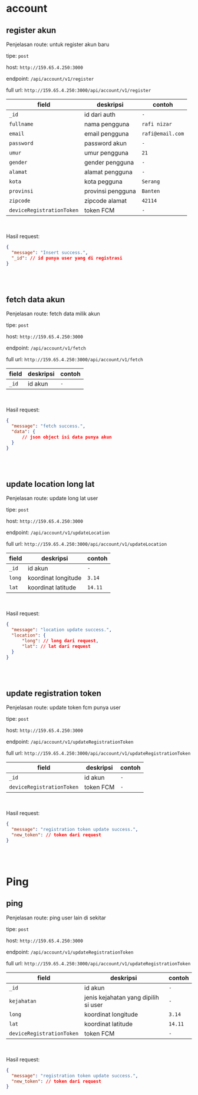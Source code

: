 
# account

## register akun

Penjelasan route: untuk register akun baru

tipe: `post`

host: `http://159.65.4.250:3000`

endpoint: `/api/account/v1/register`

full url: `http://159.65.4.250:3000/api/account/v1/register`

| field | deskripsi | contoh |
| --- | --- | --- |
| `_id` | id dari auth | `-` |
| `fullname` | nama pengguna | `rafi nizar` |
| `email` | email pengguna | `rafi@email.com` |
| `password` | password akun | `-` |
| `umur` | umur pengguna | `21` |
| `gender` | gender pengguna | `-` |
| `alamat` | alamat pengguna | `-` |
| `kota` | kota pegguna | `Serang` |
| `provinsi` | provinsi pengguna | `Banten` |
| `zipcode` | zipcode alamat | `42114` |
| `deviceRegistrationToken` | token FCM | `-` |

<br>

Hasil request:

```json
{
  "message": "Insert success.",
  "_id": // id punya user yang di registrasi
}
```

<br><br>

## fetch data akun

Penjelasan route: fetch data milik akun

tipe: `post`

host: `http://159.65.4.250:3000`

endpoint: `/api/account/v1/fetch`

full url: `http://159.65.4.250:3000/api/account/v1/fetch`

| field | deskripsi | contoh |
| --- | --- | --- |
| `_id` | id akun | `-` |

<br>

Hasil request:

```json
{
  "message": "fetch success.",
  "data": {
      // json object isi data punya akun
  }
}
```

<br><br>

## update location long lat

Penjelasan route: update long lat user

tipe: `post`

host: `http://159.65.4.250:3000`

endpoint: `/api/account/v1/updateLocation`

full url: `http://159.65.4.250:3000/api/account/v1/updateLocation`

| field | deskripsi | contoh |
| --- | --- | --- |
| `_id` | id akun | `-` |
| `long` | koordinat longitude | `3.14` |
| `lat` | koordinat latitude | `14.11` |

<br>

Hasil request:

```json
{
  "message": "location update success.",
  "location": {
      "long": // long dari request,
      "lat": // lat dari request
  }
}
```

<br><br>

## update registration token

Penjelasan route: update token fcm punya user

tipe: `post`

host: `http://159.65.4.250:3000`

endpoint: `/api/account/v1/updateRegistrationToken`

full url: `http://159.65.4.250:3000/api/account/v1/updateRegistrationToken`

| field | deskripsi | contoh |
| --- | --- | --- |
| `_id` | id akun | `-` |
| `deviceRegistrationToken` | token FCM | `-` |

<br>

Hasil request:

```json
{
  "message": "registration token update success.",
  "new_token": // token dari request
}
```

<br><br>


# Ping
## ping

Penjelasan route: ping user lain di sekitar

tipe: `post`

host: `http://159.65.4.250:3000`

endpoint: `/api/account/v1/updateRegistrationToken`

full url: `http://159.65.4.250:3000/api/account/v1/updateRegistrationToken`

| field | deskripsi | contoh |
| --- | --- | --- |
| `_id` | id akun | `-` |
| `kejahatan` | jenis kejahatan yang dipilih si user | `-` |
| `long` | koordinat longitude | `3.14` |
| `lat` | koordinat latitude | `14.11` |
| `deviceRegistrationToken` | token FCM | `-` |

<br>

Hasil request:

```json
{
  "message": "registration token update success.",
  "new_token": // token dari request
}
```